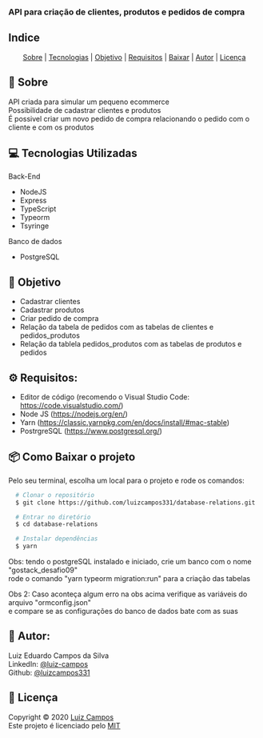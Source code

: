 ### API para criação de clientes, produtos e pedidos de compra

## Indice
<p align="center">
  <a href="#bookmark-sobre">Sobre</a> |
  <a href="#computer-tecnologias-utilizadas">Tecnologias</a> |
  <a href="#dart-objetivo">Objetivo</a> |
  <a href="#gear-requisitos">Requisitos</a> |
  <a href="#package-como-baixar-o-projeto">Baixar</a> |
  <a href="#bust_in_silhouette-autor">Autor</a> |
  <a href="#pencil-licença">Licença</a>
</p>

## :bookmark: Sobre
API criada para simular um pequeno ecommerce</BR>
Possibilidade de cadastrar clientes e produtos</BR>
É possivel criar um novo pedido de compra relacionando o pedido com o cliente e com os produtos

## :computer: Tecnologias Utilizadas

Back-End
- NodeJS
- Express
- TypeScript
- Typeorm
- Tsyringe

Banco de dados
- PostgreSQL

## :dart: Objetivo
- Cadastrar clientes
- Cadastrar produtos
- Criar pedido de compra
- Relação da tabela de pedidos com as tabelas de clientes e pedidos_produtos
- Relação da tablela pedidos_produtos com as tabelas de produtos e pedidos

## :gear: Requisitos:
- Editor de código (recomendo o Visual Studio Code: https://code.visualstudio.com/)
- Node JS (https://nodejs.org/en/)
- Yarn (https://classic.yarnpkg.com/en/docs/install/#mac-stable)
- PostrgreSQL (https://www.postgresql.org/)

## :package: Como Baixar o projeto
Pelo seu terminal, escolha um local para o projeto e rode os comandos:
```bash
  # Clonar o repositório
  $ git clone https://github.com/luizcampos331/database-relations.git

  # Entrar no diretório
  $ cd database-relations

  # Instalar dependências
  $ yarn

```
Obs: tendo o postgreSQL instalado e iniciado, crie um banco com o nome "gostack_desafio09"<BR>
rode o comando "yarn typeorm migration:run" para a criação das tabelas

Obs 2: Caso aconteça algum erro na obs acima verifique as variáveis do arquivo "ormconfig.json" </BR>
e compare se as configurações do banco de dados bate com as suas

## :bust_in_silhouette: Autor:
Luiz Eduardo Campos da Silva</br>
LinkedIn: <a href="https://www.linkedin.com/in/luiz-campos">@luiz-campos</a></br>
Github: <a href="https://www.github.com/luizcampos331">@luizcampos331</a>


## :pencil: Licença
Copyright © 2020 <a href="https://www.github.com/luizcampos331">Luiz Campos</a></br>
Este projeto é licenciado pelo <a href="LICENSE">MIT</a>
